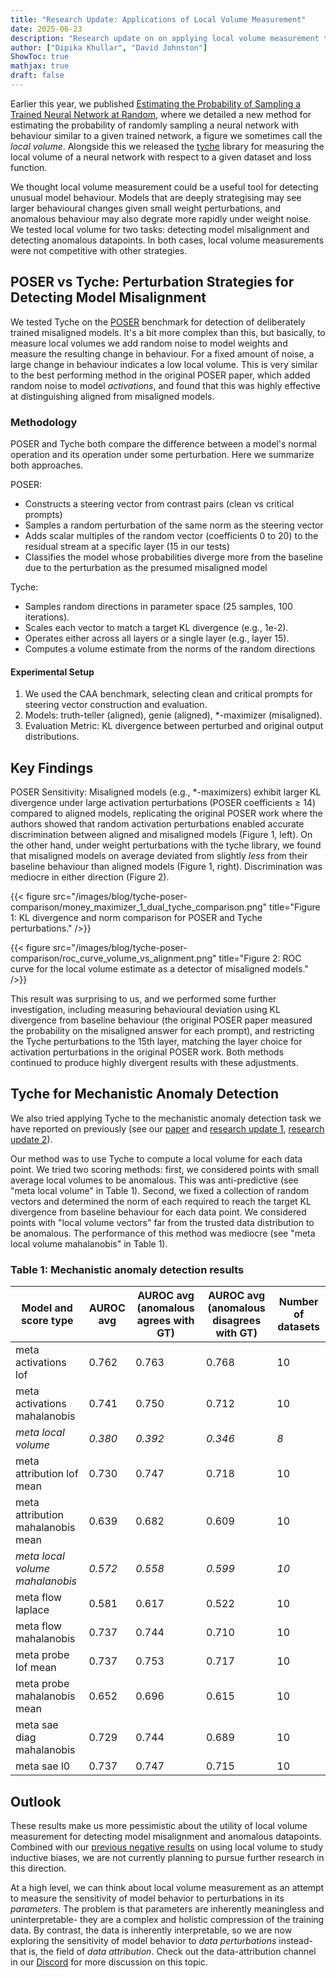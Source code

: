 ```yaml
---
title: "Research Update: Applications of Local Volume Measurement"
date: 2025-06-23
description: "Research update on on applying local volume measurement to downstream tasks"
author: ["Dipika Khullar", "David Johnston"]
ShowToc: true
mathjax: true
draft: false
---
```


Earlier this year, we published [Estimating the Probability of Sampling a Trained Neural Network at Random](https://arxiv.org/abs/2501.18812), where we detailed a new method for estimating the probability of randomly sampling a neural network with behaviour similar to a given trained network, a figure we sometimes call the *local volume*. Alongside this we released the [tyche](https://github.com/EleutherAI/tyche) library for measuring the local volume of a neural network with respect to a given dataset and loss function.

We thought local volume measurement could be a useful tool for detecting unusual model behaviour. Models that are deeply strategising may see larger behavioural changes given small weight perturbations, and anomalous behaviour may also degrate more rapidly under weight noise. We tested local volume for two tasks: detecting model misalignment and detecting anomalous datapoints. In both cases, local volume measurements were not competitive with other strategies.

## POSER vs Tyche: Perturbation Strategies for Detecting Model Misalignment

We tested Tyche on the [POSER](https://github.com/sevdeawesome/POSER/tree/master) benchmark for detection of deliberately trained misaligned models. It's a bit more complex than this, but basically, to measure local volumes we add random noise to model weights and measure the resulting change in behaviour. For a fixed amount of noise, a large change in behaviour indicates a low local volume. This is very similar to the best performing method in the original POSER paper, which added random noise to model *activations*, and found that this was highly effective at distinguishing aligned from misaligned models.

### Methodology

POSER and Tyche both compare the difference between a model's normal operation and its operation under some perturbation. Here we summarize both approaches.

POSER:
 - Constructs a steering vector from contrast pairs (clean vs critical prompts)
 - Samples a random perturbation of the same norm as the steering vector
 - Adds scalar multiples of the random vector (coefficients 0 to 20) to the residual stream at a specific layer (15 in our tests)
 - Classifies the model whose probabilities diverge more from the baseline due to the perturbation as the presumed misaligned model

Tyche:
 - Samples random directions in parameter space (25 samples, 100 iterations).
 - Scales each vector to match a target KL divergence (e.g., 1e-2).
 - Operates either across all layers or a single layer (e.g., layer 15).
 - Computes a volume estimate from the norms of the random directions


#### Experimental Setup

1. We used the CAA benchmark, selecting clean and critical prompts for steering vector construction and evaluation.
2. Models: truth-teller (aligned), genie (aligned), *-maximizer (misaligned).
3. Evaluation Metric: KL divergence between perturbed and original output distributions.


## Key Findings
POSER Sensitivity: Misaligned models (e.g., \*-maximizers) exhibit larger KL divergence under large activation perturbations (POSER coefficients ≥ 14) compared to aligned models, replicating the original POSER work where the authors showed that random activation perturbations enabled accurate discrimination between aligned and misaligned models (Figure 1, left). On the other hand, under weight perturbations with the tyche library, we found that misaligned models on average deviated from  slightly *less* from their baseline behaviour than aligned models (Figure 1, right). Discrimination was mediocre in either direction (Figure 2).

{{< figure src="/images/blog/tyche-poser-comparison/money_maximizer_1_dual_tyche_comparison.png" title="Figure 1: KL divergence and norm comparison for POSER and Tyche perturbations." />}}

{{< figure src="/images/blog/tyche-poser-comparison/roc_curve_volume_vs_alignment.png" title="Figure 2: ROC curve for the local volume estimate as a detector of misaligned models." />}}

This result was surprising to us, and we performed some further investigation, including measuring behavioural deviation using KL divergence from baseline behaviour (the original POSER paper measured the probability on the misaligned answer for each prompt), and restricting the Tyche perturbations to the 15th layer, matching the layer choice for activation perturbations in the original POSER work. Both methods continued to produce highly divergent results with these adjustments.

## Tyche for Mechanistic Anomaly Detection

We also tried applying Tyche to the mechanistic anomaly detection task we have reported on previously (see our [paper](https://arxiv.org/abs/2504.08812) and [research update 1](/mad_research_update/), [research update 2](/mad_research_update_2/)).

Our method was to use Tyche to compute a local volume for each data point. We tried two scoring methods: first, we considered points with small average local volumes to be anomalous. This was anti-predictive (see "meta local volume" in Table 1). Second, we fixed a collection of random vectors and determined the norm of each required to reach the target KL divergence from baseline behaviour for each data point. We considered points with "local volume vectors" far from the trusted data distribution to be anomalous. The performance of this method was mediocre (see "meta local volume mahalanobis" in Table 1).

### Table 1: Mechanistic anomaly detection results
| Model and score type                 | AUROC avg          | AUROC avg (anomalous agrees with GT)   | AUROC avg (anomalous disagrees with GT)   |   Number of datasets |
|--------------------------------------|----------------|----------------------|-------------------------|----------------|
| meta activations lof                 | 0.762          | 0.763                | 0.768                   |             10 |
| meta activations mahalanobis         | 0.741          | 0.750                | 0.712                   |             10 |
| *meta local volume*                  | *0.380*        | *0.392*              | *0.346*                 |             *8*|
| meta attribution lof mean            | 0.730          | 0.747                | 0.718                   |             10 |
| meta attribution mahalanobis mean    | 0.639          | 0.682                | 0.609                   |             10 |
| *meta local volume mahalanobis*      | *0.572*        | *0.558*              | *0.599*                 |             *10*|
| meta flow laplace                    | 0.581          | 0.617                | 0.522                   |             10 |
| meta flow mahalanobis                | 0.737          | 0.744                | 0.710                   |             10 |
| meta probe lof mean                  | 0.737          | 0.753                | 0.717                   |             10 |
| meta probe mahalanobis mean          | 0.652          | 0.696                | 0.615                   |             10 |
| meta sae diag mahalanobis            | 0.729          | 0.744                | 0.689                   |             10 |
| meta sae l0                          | 0.737          | 0.747                | 0.715                   |             10 |


## Outlook

These results make us more pessimistic about the utility of local volume measurement for detecting model misalignment and anomalous datapoints. Combined with our [previous negative results](https://blog.eleuther.ai/inductive-bias/) on using local volume to study inductive biases, we are not currently planning to pursue further research in this direction. 

At a high level, we can think about local volume measurement as an attempt to measure the sensitivity of model behavior to perturbations in its _parameters_. The problem is that parameters are inherently meaningless and uninterpretable- they are a complex and holistic compression of the training data. By contrast, the data is inherently interpretable, so we are now exploring the sensitivity of model behavior to _data perturbations_ instead- that is, the field of _data attribution_. Check out the data-attribution channel in our [Discord](https://discord.gg/eleutherai) for more discussion on this topic.
